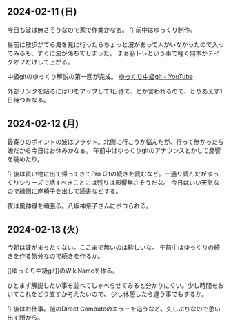 ## 2024-02-11 (日)

今日も波は無さそうなので家で作業かなぁ。
午前中はゆっくり制作。

昼前に散歩がてら海を見に行ったらちょっと波があって人がいなかったので入ってみるも、すぐに波が落ちてしまった。
まぁ筋トレという事で軽く何本かテイクオフだけして上がる。

中級gitのゆっくり解説の第一回が完成。 [ゆっくり中級git - YouTube](https://www.youtube.com/playlist?list=PLxenskds9g0A5V8vJ0QrKHGaCDpN97hOy)

外部リンクを貼るにはIDをアップして1日待て、とか言われるので、とりあえず1日待つかなぁ。

## 2024-02-12 (月)

最寄りのポイントの波はフラット。北側に行こうか悩んだが、行って無かったら嫌だから今日はお休みかなぁ。
午前中はゆっくりgitのアナウンスとかして反響を眺めたり。

午後は買い物に出て帰ってきてPro Gitの続きを読むなど。一通り読んだがゆっくりシリーズで話すべきことには残りは影響無さそうだな。
今日はいい天気なので縁側に座椅子を出して読書などする。

夜は風神録を頑張る。八坂神奈子さんにボコられる。

## 2024-02-13 (火)

今朝は波がまったくない。ここまで無いのは珍しいな。
午前中はゆっくりの続きを作る気分なので続きを作るか。

[[ゆっくり中級git]]のWikiNameを作る。

ひとまず解説したい事を並べてしゃべらせてみると分かりにくい。少し時間をおいてこれをどう直すか考えたいので、
少し休憩したら違う事でもするか。

午後はお仕事。謎のDirect Computeのエラーを追うなど。久しぶりなので思い出す所から。